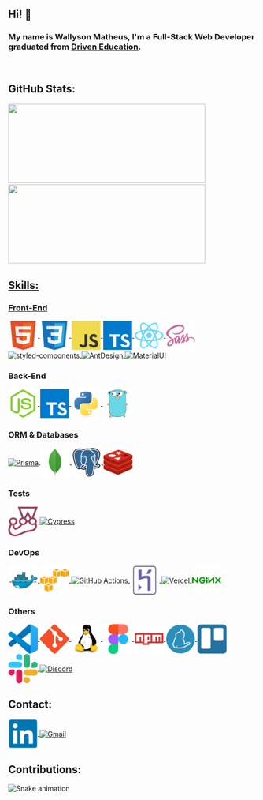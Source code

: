 ## Hi! 👋

### My name is Wallyson Matheus, I'm a Full-Stack Web Developer graduated from [Driven Education](https://www.driven.com.br/).
<br>

## GitHub Stats:

<div>
  <a href="https://github.com/wallysom2">
  <img height="160em" width="400" src="https://github-readme-stats.vercel.app/api?username=wallysom2&show_icons=true&theme=dracula&include_all_commits=true&count_private=true"/>
  <img height="160em" width="400" src="https://github-readme-stats.vercel.app/api/top-langs/?username=lgsfarias&layout=compact&langs_count=7&theme=dracula"/>
</div>
  
## Skills:

  ### Front-End
  <div style="display: inline_block">
  <a href="https://developer.mozilla.org/pt-BR/docs/Web/HTML" target="_blank">
    <img align="center" alt="Luiz-HTML" height="60" src="https://raw.githubusercontent.com/devicons/devicon/master/icons/html5/html5-original.svg" style="max-width:100%;">
  </a>
  <a href="https://developer.mozilla.org/pt-BR/docs/Web/CSS" target="_blank">
    <img align="center" alt="Luiz-CSS" height="60" src="https://raw.githubusercontent.com/devicons/devicon/master/icons/css3/css3-original.svg" style="max-width:100%;">
  </a>
  <a href="https://developer.mozilla.org/pt-BR/docs/Web/JavaScript" target="_blank">
    <img align="center" alt="Luiz-JS" height="60" src="https://raw.githubusercontent.com/devicons/devicon/master/icons/javascript/javascript-original.svg" style="max-width:100%;">
  </a>
  <a href="https://www.typescriptlang.org/">
  <img align="center" alt="ts" height="60" src="https://raw.githubusercontent.com/devicons/devicon/master/icons/typescript/typescript-plain.svg">
  </a>
  <a href="https://reactjs.org/">
  <img align="center" alt="React" height="60" src="https://raw.githubusercontent.com/devicons/devicon/master/icons/react/react-original.svg">
  </a>
  <a href="https://sass-lang.com/" target="_blank">
  <img align="center" alt="Luiz-SASS" height="60" src="https://raw.githubusercontent.com/devicons/devicon/master/icons/sass/sass-original.svg" style="max-width:100%;">
  </a>
  <a href="https://styled-components.com/">
  <img align="center" alt="styled-components" height="60" src="https://avatars.githubusercontent.com/u/20658825?s=200&v=4">
  </a>
  <a href="https://ant.design/">
  <img align="center" alt="AntDesign" height="60" src="https://gw.alipayobjects.com/zos/rmsportal/rlpTLlbMzTNYuZGGCVYM.png">
  </a>
  <a href="https://material-ui.com/">
  <img align="center" alt="MaterialUI" height="60" src="https://mui.com/static/logo.png">
  </a>
  </div>

  ### Back-End

<div style="display: inline_block" >
  <a href="https://nodejs.org/en/">
  <img align="center" alt="NodeJS" height="60" src="https://raw.githubusercontent.com/devicons/devicon/master/icons/nodejs/nodejs-original.svg">
  </a>
  <a href="https://www.typescriptlang.org/">
  <img align="center" alt="ts" height="60" src="https://raw.githubusercontent.com/devicons/devicon/master/icons/typescript/typescript-plain.svg">
  </a>
  <a href="https://www.python.org/">
  <img align="center" alt="Python" height="60" src="https://raw.githubusercontent.com/devicons/devicon/master/icons/python/python-original.svg">
  </a>
  <a href="https://go.dev/">
  <img align="center" alt="Go" height="60" src="https://raw.githubusercontent.com/devicons/devicon/master/icons/go/go-original.svg">
  </a>
  </div>

  ### ORM & Databases
  
<div style="display: inline_block" >
  <a href="https://www.prisma.io/">
  <img align="center" alt="Prisma" height="60" src="https://www.freelogovectors.net/wp-content/uploads/2022/01/prisma_logo-freelogovectors.net_.png">
  </a>
  <a href="https://mongodb.com/">
  <img align="center" alt="MongodB" height="60" src="https://raw.githubusercontent.com/devicons/devicon/master/icons/mongodb/mongodb-original.svg">
  </a>
  <a href="https://www.postgresql.org/">
  <img align="center" alt="Postgres" height="60" src="https://raw.githubusercontent.com/devicons/devicon/master/icons/postgresql/postgresql-original.svg">
  </a>
  <a href="https://redis.io/">
  <img align="center" alt="Redis" height="60" src="https://raw.githubusercontent.com/devicons/devicon/master/icons/redis/redis-original.svg">
  </a>
</div>

  ### Tests

<div style="display: inline_block" >
  <a href="https://jestjs.io/pt-BR/">
  <img align="center" alt="Jest" height="60" src="https://raw.githubusercontent.com/devicons/devicon/master/icons/jest/jest-plain.svg">
  </a>
  <a href="https://www.cypress.io/">
  <img align="center" alt="Cypress" height="60" src="https://iconape.com/wp-content/files/gj/370774/svg/370774.svg">
  </a>
 </div>

  ### DevOps

<div style="display: inline_block" >
  <a href="https://www.docker.com/">
  <img align="center" alt="Docker" height="60" src="https://raw.githubusercontent.com/devicons/devicon/master/icons/docker/docker-original.svg">
  </a>
  <a href="https://aws.amazon.com/pt/?nc2=h_lg">
  <img align="center" alt="AWS" height="60" src="https://github.com/devicons/devicon/blob/master/icons/amazonwebservices/amazonwebservices-original.svg">
  </a>
  <a href="https://docs.github.com/pt/actions">
  <img align="center" alt="GitHub Actions" height="60" src="https://avatars.githubusercontent.com/u/65916846?v=4?s=100">
  </a>
  <a href="https://www.heroku.com/">
  <img align="center" alt="Heroku" height="60" src="https://raw.githubusercontent.com/devicons/devicon/master/icons/heroku/heroku-original.svg">
  </a>
  <!-- vercel -->
  <a href="https://vercel.com/">
  <img align="center" alt="Vercel" height="60" src="https://avatars.githubusercontent.com/u/14985020?s=200&v=4">
  </a>
  <a href="https://www.nginx.com/">
  <img align="center" alt="Nginx" height="60" src="https://raw.githubusercontent.com/devicons/devicon/master/icons/nginx/nginx-original.svg">
  </a>
  </div>

  ### Others

<div style="display: inline_block" >
  <a href="https://code.visualstudio.com/">
  <img align="center" alt="VSCode" height="60" src="https://raw.githubusercontent.com/devicons/devicon/master/icons/vscode/vscode-original.svg">
  </a>
  <a href="https://git-scm.com/">
  <img align="center" alt="git" height="60" src="https://raw.githubusercontent.com/devicons/devicon/master/icons/git/git-original.svg">
  </a>
  <a href="https://www.linux.org/">
  <img align="center" alt="Linux" height="60" src="https://raw.githubusercontent.com/devicons/devicon/master/icons/linux/linux-original.svg">
  </a>
  <a href="https://www.figma.com/">
  <img align="center" alt="Figma" height="60" src="https://raw.githubusercontent.com/devicons/devicon/master/icons/figma/figma-original.svg">
  </a>
  <a href="https://www.npmjs.com/">
  <img align="center" alt="npm" height="60" src="https://raw.githubusercontent.com/devicons/devicon/master/icons/npm/npm-original-wordmark.svg">
  </a>
  <a href="https://yarnpkg.com/">
  <img align="center" alt="yarn" height="60" src="https://raw.githubusercontent.com/devicons/devicon/master/icons/yarn/yarn-original.svg">
  </a>
  <a href="https://trello.com/">
  <img align="center" alt="Trello" height="60" src="https://raw.githubusercontent.com/devicons/devicon/master/icons/trello/trello-plain.svg">
  </a>
  <a href="https://slack.com/intl/pt-br/">
  <img align="center" alt="Slack" height="60" src="https://raw.githubusercontent.com/devicons/devicon/master/icons/slack/slack-original.svg">
  </a>
  <a href="https://discord.com/">
  <img align="center" alt="Discord" height="60" src="https://logodownload.org/wp-content/uploads/2017/11/discord-logo-1-1-2048x2048.png">
  </a>
  </div>

  ## Contact:
  
<div style="display: inline_block" >
  <a href="https://www.linkedin.com/in/wallysom2/" target="_blank">
  <img align="center" alt="LinkedIn" height="60" src="https://raw.githubusercontent.com/devicons/devicon/master/icons/linkedin/linkedin-original.svg">
  </a>
  <a href = "mailto:wallysom2@gmail.com">
  <img align="center" alt="Gmail" height="50" src="https://logodownload.org/wp-content/uploads/2018/03/gmail-logo-2-1.png">
  </a>
</div>

## Contributions:
  
![Snake animation](https://github.com/wallysom2/wallysom2/blob/output/github-contribution-grid-snake.svg)

<!---
wallysom2/wallysom2 is a ✨ special ✨ repository because its `README.md` (this file) appears on your GitHub profile.
You can click the Preview link to take a look at your changes.
--->
